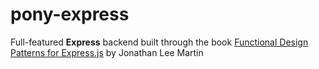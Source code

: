 # pony-express
Full-featured **Express** backend built through the book [Functional Design Patterns for Express.js](https://pragprog.com/book/d-jmexpress/functional-design-patterns-for-express-js) by Jonathan Lee Martin
